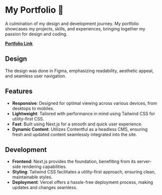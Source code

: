 # My Portfolio 🎨

A culmination of my design and development journey. My portfolio showcases my projects, skills, and experiences, bringing together my passion for design and coding.

[**Portfolio Link**](https://lvanni.org)

## Design

The design was done in Figma, emphasizing readability, aesthetic appeal, and seamless user navigation.

## Features

- **Responsive**: Designed for optimal viewing across various devices, from desktops to mobiles.
- **Lightweight**: Tailored with performance in mind using Tailwind CSS for utility-first CSS.
- **Fast**: Built using Next.js for a smooth and quick user experience.
- **Dynamic Content**: Utilizes Contentful as a headless CMS, ensuring fresh and updated content seamlessly integrated into the site.

## Development

- **Frontend**: Next.js provides the foundation, benefiting from its server-side rendering capabilities.
- **Styling**: Tailwind CSS facilitates a utility-first approach, ensuring clean, maintainable styles.
- **Deployment**: Vercel offers a hassle-free deployment process, making updates and changes seamless.
